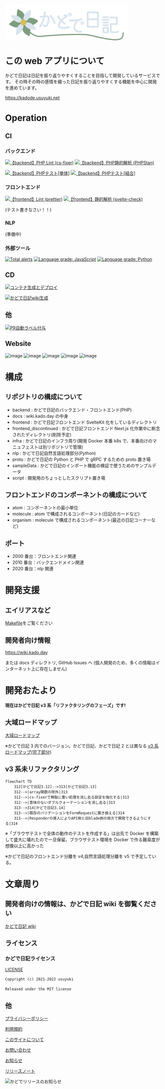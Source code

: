 <a href="https://kado.day" style="text-align:center;margin:0 auto;" >
<img src="./kadodeLogoWithUgoku.svg" width="400"/>
</a>

# この web アプリについて

かどで日記は日記を振り返りやすくすることを目指して開発しているサービスです。
その時その時の感情を綴った日記を振り返りやすくする機能を中心に開発を進めています。

https://kadode.usuyuki.net

# Operation

## CI

### バックエンド

[![【backend】PHP Lint (cs-fixer)](https://github.com/KadodeProject/kadode_nikki3/actions/workflows/backend-php-cs-fixer.yml/badge.svg)](https://github.com/KadodeProject/kadode_nikki3/actions/workflows/backend-php-cs-fixer.yml)
[![【backend】PHP静的解析 (PHPStan)](https://github.com/KadodeProject/kadode_nikki3/actions/workflows/backend-phpstan.yml/badge.svg)](https://github.com/KadodeProject/kadode_nikki3/actions/workflows/backend-phpstan.yml)

[![【backend】PHPテスト[単体]](https://github.com/KadodeProject/kadode_nikki3/actions/workflows/backend-unitTest.yml/badge.svg)](https://github.com/KadodeProject/kadode_nikki3/actions/workflows/backend-unitTest.yml)
[![【backend】PHPテスト[結合]](https://github.com/KadodeProject/kadode_nikki3/actions/workflows/backend-CombinedTest.yml/badge.svg)](https://github.com/KadodeProject/kadode_nikki3/actions/workflows/backend-CombinedTest.yml)

### フロントエンド

[![【frontend】Lint (prettier)](https://github.com/KadodeProject/kadode_nikki3/actions/workflows/frontend-lint.yml/badge.svg)](https://github.com/KadodeProject/kadode_nikki3/actions/workflows/frontend-lint.yml)
[![【frontend】静的解析 (svelte-check)](https://github.com/KadodeProject/kadode_nikki3/actions/workflows/frontend-staticAnalysis.yml/badge.svg)](https://github.com/KadodeProject/kadode_nikki3/actions/workflows/frontend-staticAnalysis.yml)

(テスト書きなさい！！)

### NLP

(準備中)

### 外部ツール

[![Total alerts](https://img.shields.io/lgtm/alerts/g/Usuyuki/kadode_nikki3.svg?logo=lgtm&logoWidth=18)](https://lgtm.com/projects/g/Usuyuki/kadode_nikki3/alerts/)
[![Language grade: JavaScript](https://img.shields.io/lgtm/grade/javascript/g/Usuyuki/kadode_nikki3.svg?logo=lgtm&logoWidth=18)](https://lgtm.com/projects/g/Usuyuki/kadode_nikki3/context:javascript)
[![Language grade: Python](https://img.shields.io/lgtm/grade/python/g/Usuyuki/kadode_nikki3.svg?logo=lgtm&logoWidth=18)](https://lgtm.com/projects/g/Usuyuki/kadode_nikki3/context:python)

## CD

[![コンテナ生成とデプロイ](https://github.com/KadodeProject/kadode_nikki3/actions/workflows/automaticDeploy.yml/badge.svg)](https://github.com/KadodeProject/kadode_nikki3/actions/workflows/automaticDeploy.yml)

[![かどで日記wiki生成](https://github.com/Usuyuki/kadode_nikki3/actions/workflows/pages/pages-build-deployment/badge.svg)](https://github.com/Usuyuki/kadode_nikki3/actions/workflows/pages/pages-build-deployment)

## 他

[![PR自動ラベル付与](https://github.com/KadodeProject/kadode_nikki3/actions/workflows/label.yml/badge.svg)](https://github.com/KadodeProject/kadode_nikki3/actions/workflows/label.yml)

## Website

![image](https://badgen.net/uptime-robot/status/m791749575-72b5e08236c6f4fb0d2235a7)
![image](https://badgen.net/uptime-robot/day/m791749575-72b5e08236c6f4fb0d2235a7)
![image](https://badgen.net/uptime-robot/week/m791749575-72b5e08236c6f4fb0d2235a7)
![image](https://badgen.net/uptime-robot/month/m791749575-72b5e08236c6f4fb0d2235a7)
![image](https://badgen.net/uptime-robot/response/m791749575-72b5e08236c6f4fb0d2235a7)

# 構成

## リポジトリの構成について

-   backend : かどで日記のバックエンド・フロントエンド(PHP)
-   docs : wiki.kado.day の中身
-   frontend : かどで日記フロントエンド SvelteKit 化をしているディレクトリ
-   frontend_discontinued : かどで日記フロントエンド Next.js 化作業中に断念されたディレクトリ(削除予定)
-   infra : かどで日記のインフラ周り(開発 Docker 本番 k8s で、本番向けのマニュフェストは別リポジトリで管理)
-   nlp : かどで日記自然言語処理部分(Python)
-   proto : かどで日記の Python と PHP で gRPC するための proto 置き場
-   sampleData : かどで日記のインポート機能の検証で使うためのサンプルデータ
-   script : 開発用のちょっとしたスクリプト置き場

## フロントエンドのコンポーネントの構成について

-   atom : コンポーネントの最小単位
-   molecule : atom で構成されるコンポーネント(日記のカードなど)
-   organism : molecule で構成されるコンポーネント(最近の日記コーナーなど)

## ポート

-   2000 番台：フロントエンド関連
-   2010 番台：バックエンドメイン関連
-   2020 番台：nlp 関連

# 開発支援

## エイリアスなど

[Makefile](Makefile)をご覧ください

## 開発者向け情報

https://wiki.kado.day

または docs ディレクトリ, GitHub Issues へ (個人開発のため、多くの情報はインターネット上に存在しません)

# 開発おたより

**現在はかどで日記 v3 系「リファクタリングのフェーズ」です!**

## 大域ロードマップ

[大域ロードマップ](docs/ROADMAP/overall.md)

※かどで日記 3 内でのバージョン。かどで日記、かどで日記 2 とは異なる
[v3 系ロードマップ(完了部分)](docs/ROADMAP/v3.md)

## v3 系未リファクタリング

```mermaid
flowchart TD
    312[かどで日記3.12]-->313[かどで日記3.13]
    312-->|array関数の除外|313
    312-->|cs-fixerで無駄に重い処理を消し去る設定を強化する|313
    312-->|意味のないダブルクォーテーションを消し去る|313
    313-->314[かどで日記3.14]
    313-->|既存のバリデーションをFormRequestに置き換える|314
    313-->|Responderの導入によりAPI側と旧blade側の両方で開発できるようにする|314

```

※「ブラウザテストで全体の動作のテストを作成する」は出先で Docker を構築して盛大に壊れたので一旦保留。ブラウザテスト環境を Docker で作る難易度が想像以上に高かった

※かどで日記のフロントエンド分離を v4,自然言語処理分離を v5 で予定している。

# 文章周り

## 開発者向けの情報は、かどで日記 wiki を御覧ください

[かどで日記 wiki](https://wiki.kado.day/)

## **ライセンス**

### かどで日記ライセンス

[LICENSE](./LICENSE.md)

    Copyright (c) 2021-2022 usuyuki

    Released under the MIT license

## 他

[プライバシーポリシー](https://kadode.usuyuki.net/privacyPolicy)

[利用規約](https://kadode.usuyuki.net/terms)

[このサイトについて](https://kadode.usuyuki.net/aboutThisSite)

[お問い合わせ](https://kadode.usuyuki.net/contact)

[お知らせ](https://kadode.usuyuki.net/osirase)

[リリースノート](https://kadode.usuyuki.net/releaseNote)

![かどでリリースのお知らせ](https://user-images.githubusercontent.com/63891531/124377606-ad6ba080-dce7-11eb-8cf4-af3fc95656ef.png)
